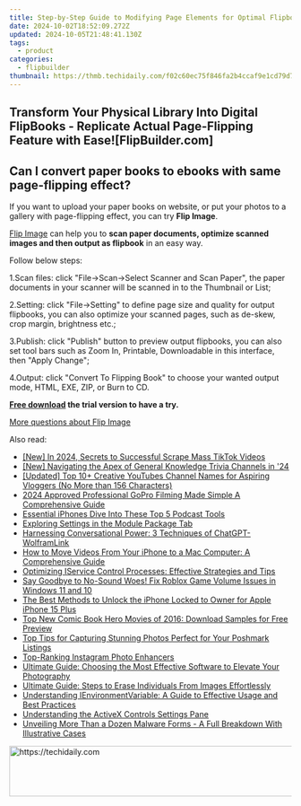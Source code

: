 ```yaml
---
title: Step-by-Step Guide to Modifying Page Elements for Optimal Flipbook Conversion Experience
date: 2024-10-02T18:52:09.272Z
updated: 2024-10-05T21:48:41.130Z
tags:
  - product
categories:
  - flipbuilder
thumbnail: https://thmb.techidaily.com/f02c60ec75f846fa2b4ccaf9e1cd79d7d6223ca424f0cd6791d36a2f65c9d0a1.jpg
---
```


## Transform Your Physical Library Into Digital FlipBooks - Replicate Actual Page-Flipping Feature with Ease![FlipBuilder.com]

## Can I convert paper books to ebooks with same page-flipping effect?

If you want to upload your paper books on website, or put your photos to a gallery with page-flipping effect, you can try **Flip Image**. 

[Flip Image](https://tools.techidaily.com/flipbuilder/products/) can help you to **scan paper documents, optimize scanned images and then output as flipbook** in an easy way.

Follow below steps:

1.Scan files: click "File->Scan->Select Scanner and Scan Paper", the paper documents in your scanner will be scanned in to the Thumbnail or List;

2.Setting: click "File->Setting" to define page size and quality for output flipbooks, you can also optimize your scanned pages, such as de-skew, crop margin, brightness etc.;

3.Publish: click "Publish" button to preview output flipbooks, you can also set tool bars such as Zoom In, Printable, Downloadable in this interface, then "Apply Change";

4.Output: click "Convert To Flipping Book" to choose your wanted output mode, HTML, EXE, ZIP, or Burn to CD.

**[Free download](https://tools.techidaily.com/flipbuilder/products/) the trial version to have a try.** 

[More questions about Flip Image](https://tools.techidaily.com/flipbuilder/products/)

<ins class="adsbygoogle"
     style="display:block"
     data-ad-format="autorelaxed"
     data-ad-client="ca-pub-7571918770474297"
     data-ad-slot="1223367746"></ins>

<ins class="adsbygoogle"
     style="display:block"
     data-ad-client="ca-pub-7571918770474297"
     data-ad-slot="8358498916"
     data-ad-format="auto"
     data-full-width-responsive="true"></ins>

<span class="atpl-alsoreadstyle">Also read:</span>
<div><ul>
<li><a href="https://article-knowledge.techidaily.com/new-in-2024-secrets-to-successful-scrape-mass-tiktok-videos/"><u>[New] In 2024, Secrets to Successful Scrape Mass TikTok Videos</u></a></li>
<li><a href="https://extra-skills.techidaily.com/new-navigating-the-apex-of-general-knowledge-trivia-channels-in-24/"><u>[New] Navigating the Apex of General Knowledge Trivia Channels in '24</u></a></li>
<li><a href="https://facebook-video-share.techidaily.com/updated-top-10plus-creative-youtubes-channel-names-for-aspiring-vloggers-no-more-than-156-characters/"><u>[Updated] Top 10+ Creative YouTubes Channel Names for Aspiring Vloggers (No More than 156 Characters)</u></a></li>
<li><a href="https://extra-approaches.techidaily.com/2024-approved-professional-gopro-filming-made-simple-a-comprehensive-guide/"><u>2024 Approved Professional GoPro Filming Made Simple A Comprehensive Guide</u></a></li>
<li><a href="https://extra-resources.techidaily.com/essential-iphones-dive-into-these-top-5-podcast-tools/"><u>Essential iPhones Dive Into These Top 5 Podcast Tools</u></a></li>
<li><a href="https://fox-sure.techidaily.com/exploring-settings-in-the-module-package-tab/"><u>Exploring Settings in the Module Package Tab</u></a></li>
<li><a href="https://tech-revival.techidaily.com/harnessing-conversational-power-3-techniques-of-chatgpt-wolframlink/"><u>Harnessing Conversational Power: 3 Techniques of ChatGPT-WolframLink</u></a></li>
<li><a href="https://fox-sure.techidaily.com/how-to-move-videos-from-your-iphone-to-a-mac-computer-a-comprehensive-guide/"><u>How to Move Videos From Your iPhone to a Mac Computer: A Comprehensive Guide</u></a></li>
<li><a href="https://fox-sure.techidaily.com/optimizing-iservice-control-processes-effective-strategies-and-tips/"><u>Optimizing IService Control Processes: Effective Strategies and Tips</u></a></li>
<li><a href="https://win-able.techidaily.com/say-goodbye-to-no-sound-woes-fix-roblox-game-volume-issues-in-windows-11-and-10/"><u>Say Goodbye to No-Sound Woes! Fix Roblox Game Volume Issues in Windows 11 and 10</u></a></li>
<li><a href="https://ios-unlock.techidaily.com/the-best-methods-to-unlock-the-iphone-locked-to-owner-for-apple-iphone-15-plus-by-drfone-ios/"><u>The Best Methods to Unlock the iPhone Locked to Owner for Apple iPhone 15 Plus</u></a></li>
<li><a href="https://discover-alternatives.techidaily.com/top-new-comic-book-hero-movies-of-2016-download-samples-for-free-preview/"><u>Top New Comic Book Hero Movies of 2016: Download Samples for Free Preview</u></a></li>
<li><a href="https://fox-sure.techidaily.com/top-tips-for-capturing-stunning-photos-perfect-for-your-poshmark-listings/"><u>Top Tips for Capturing Stunning Photos Perfect for Your Poshmark Listings</u></a></li>
<li><a href="https://win-bits.techidaily.com/top-ranking-instagram-photo-enhancers/"><u>Top-Ranking Instagram Photo Enhancers</u></a></li>
<li><a href="https://fox-sure.techidaily.com/ultimate-guide-choosing-the-most-effective-software-to-elevate-your-photography/"><u>Ultimate Guide: Choosing the Most Effective Software to Elevate Your Photography</u></a></li>
<li><a href="https://fox-sure.techidaily.com/ultimate-guide-steps-to-erase-individuals-from-images-effortlessly/"><u>Ultimate Guide: Steps to Erase Individuals From Images Effortlessly</u></a></li>
<li><a href="https://fox-sure.techidaily.com/understanding-ienvironmentvariable-a-guide-to-effective-usage-and-best-practices/"><u>Understanding IEnvironmentVariable: A Guide to Effective Usage and Best Practices</u></a></li>
<li><a href="https://fox-sure.techidaily.com/understanding-the-activex-controls-settings-pane/"><u>Understanding the ActiveX Controls Settings Pane</u></a></li>
<li><a href="https://fox-sure.techidaily.com/unveiling-more-than-a-dozen-malware-forms-a-full-breakdown-with-illustrative-cases/"><u>Unveiling More Than a Dozen Malware Forms - A Full Breakdown With Illustrative Cases</u></a></li>
</ul></div>

<!-- affiliate ads begin -->
<a href="https://appsumo.8odi.net/c/5597632/2151869/7443" target="_top" id="2151869">
  <img src="//a.impactradius-go.com/display-ad/7443-2151869" border="0" alt="https://techidaily.com" width="728" height="90"/>
</a>
<img height="0" width="0" src="https://appsumo.8odi.net/i/5597632/2151869/7443" style="position:absolute;visibility:hidden;" border="0" />
<!-- affiliate ads end -->

